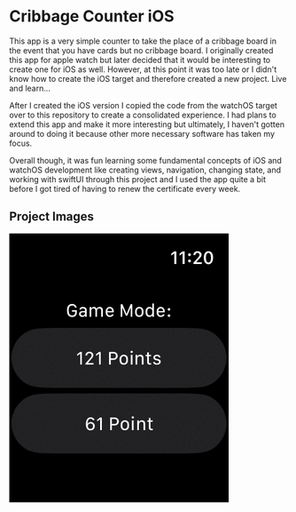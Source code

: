 #  Cribbage Counter iOS

This app is a very simple counter to take the place of a cribbage board in the event that
you have cards but no cribbage board. I originally created this app for apple watch but
later decided that it would be interesting to create one for iOS as well. However, at this
point it was too late or I didn't know how to create the iOS target and therefore created a
new project. Live and learn...

After I created the iOS version I copied the code from the watchOS target over to this
repository to create a consolidated experience. I had plans to extend this app and make it
more interesting but ultimately, I haven't gotten around to doing it because other more
necessary software has taken my focus.

Overall though, it was fun learning some fundamental concepts of iOS and watchOS development
like creating views, navigation, changing state, and working with swiftUI through this project
and I used the app quite a bit before I got tired of having to
renew the certificate every week.

## Project Images

![Gif of my app running on watchOS](images/watch.gif)

